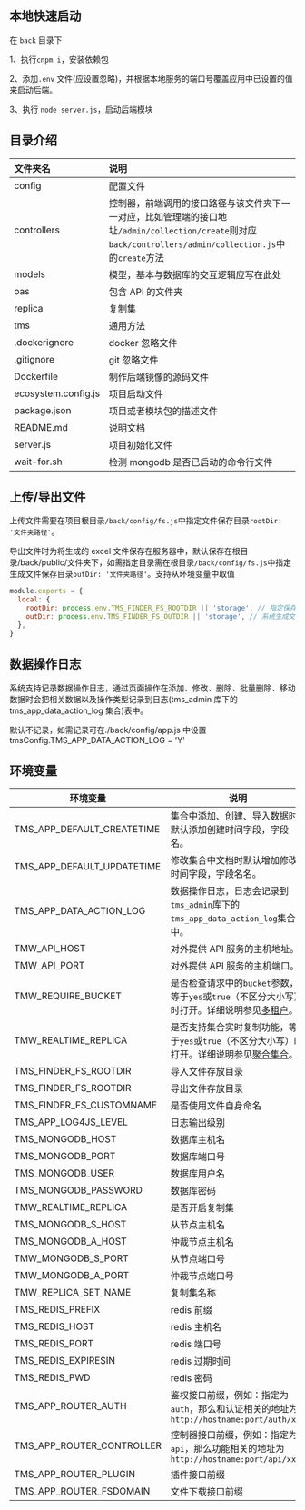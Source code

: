 ## 本地快速启动

在 `back` 目录下

1、执行`cnpm i`，安装依赖包

2、添加`.env` 文件(应设置忽略)，并根据本地服务的端口号覆盖应用中已设置的值来启动后端。

3、执行 `node server.js`，启动后端模块

## 目录介绍

| 文件夹名            | 说明                                                                                                                                                       |
| :------------------ | :--------------------------------------------------------------------------------------------------------------------------------------------------------- |
| config              | 配置文件                                                                                                                                                   |
| controllers         | 控制器，前端调用的接口路径与该文件夹下一一对应，比如管理端的接口地址`/admin/collection/create`则对应`back/controllers/admin/collection.js`中的`create`方法 |
| models              | 模型，基本与数据库的交互逻辑应写在此处                                                                                                                     |
| oas                 | 包含 API 的文件夹                                                                                                                                          |
| replica             | 复制集                                                                                                                                                     |
| tms                 | 通用方法                                                                                                                                                   |
| .dockerignore       | docker 忽略文件                                                                                                                                            |
| .gitignore          | git 忽略文件                                                                                                                                               |
| Dockerfile          | 制作后端镜像的源码文件                                                                                                                                     |
| ecosystem.config.js | 项目启动文件                                                                                                                                               |
| package.json        | 项目或者模块包的描述文件                                                                                                                                   |
| README.md           | 说明文档                                                                                                                                                   |
| server.js           | 项目初始化文件                                                                                                                                             |
| wait-for.sh         | 检测 mongodb 是否已启动的命令行文件                                                                                                                        |

## 上传/导出文件

上传文件需要在项目根目录`/back/config/fs.js`中指定文件保存目录`rootDir: '文件夹路径'`。

导出文件时为将生成的 excel 文件保存在服务器中，默认保存在根目录/back/public/文件夹下，如需指定目录需在根目录`/back/config/fs.js`中指定生成文件保存目录`outDir: '文件夹路径'`。支持从环境变量中取值

```javascript
module.exports = {
  local: {
    rootDir: process.env.TMS_FINDER_FS_ROOTDIR || 'storage', // 指定保存文件的目录
    outDir: process.env.TMS_FINDER_FS_OUTDIR || 'storage', // 系统生成文件存放目录
  },
}
```

## 数据操作日志

系统支持记录数据操作日志，通过页面操作在添加、修改、删除、批量删除、移动数据时会把相关数据以及操作类型记录到日志(tms_admin 库下的 tms_app_data_action_log 集合)表中。

默认不记录，如需记录可在./back/config/app.js 中设置 tmsConfig.TMS_APP_DATA_ACTION_LOG = 'Y'

## 环境变量

| 环境变量                   | 说明                                                                                                         | 默认值                     |
| -------------------------- | ------------------------------------------------------------------------------------------------------------ | -------------------------- |
| TMS_APP_DEFAULT_CREATETIME | 集合中添加、创建、导入数据时默认添加创建时间字段，字段名。                                                   | TMS_DEFAULT_CREATE_TIME    |
| TMS_APP_DEFAULT_UPDATETIME | 修改集合中文档时默认增加修改时间字段，字段名名。                                                             | TMS_APP_DEFAULT_UPDATETIME |
| TMS_APP_DATA_ACTION_LOG    | 数据操作日志，日志会记录到`tms_admin`库下的`tms_app_data_action_log`集合中。                                 | 'N'                        |
| TMW_API_HOST               | 对外提供 API 服务的主机地址。                                                                                | http://localhost           |
| TMW_API_PORT               | 对外提供 API 服务的主机端口。                                                                                | 3000                       |
| TMW_REQUIRE_BUCKET         | 是否检查请求中的`bucket`参数，等于`yes`或`true`（不区分大小写）时打开。详细说明参见[多租户](doc/多租户.md)。 |                            |
| TMW_REALTIME_REPLICA       | 是否支持集合实时复制功能，等于`yes`或`true`（不区分大小写）时打开。详细说明参见[聚合集合](doc/复制集合.md)。 |                            |
| TMS_FINDER_FS_ROOTDIR      | 导入文件存放目录                                                                                             | 'storage'                  |
| TMS_FINDER_FS_ROOTDIR      | 导出文件存放目录                                                                                             | 'storage'                  |
| TMS_FINDER_FS_CUSTOMNAME   | 是否使用文件自身命名                                                                                         | false                      |
| TMS_APP_LOG4JS_LEVEL       | 日志输出级别                                                                                                 | 'debug'                    |
| TMS_MONGODB_HOST           | 数据库主机名                                                                                                 | 'localhost'                |
| TMS_MONGODB_PORT           | 数据库端口号                                                                                                 | 27017                      |
| TMS_MONGODB_USER           | 数据库用户名                                                                                                 | false                      |
| TMS_MONGODB_PASSWORD       | 数据库密码                                                                                                   | false                      |
| TMW_REALTIME_REPLICA       | 是否开启复制集                                                                                               |                            |
| TMS_MONGODB_S_HOST         | 从节点主机名                                                                                                 | 'localhost'                |
| TMS_MONGODB_A_HOST         | 仲裁节点主机名                                                                                               | 'localhost'                |
| TMW_MONGODB_S_PORT         | 从节点端口号                                                                                                 | 27018                      |
| TMW_MONGODB_A_PORT         | 仲裁节点端口号                                                                                               | 27019                      |
| TMW_REPLICA_SET_NAME       | 复制集名称                                                                                                   | 'tmw-rs'                   |
| TMS_REDIS_PREFIX           | redis 前缀                                                                                                   | 'tms-mongodb-web'          |
| TMS_REDIS_HOST             | redis 主机名                                                                                                 | '127.0.0.1'                |
| TMS_REDIS_PORT             | redis 端口号                                                                                                 | 6379                       |
| TMS_REDIS_EXPIRESIN        | redis 过期时间                                                                                               | 7200                       |
| TMS_REDIS_PWD              | redis 密码                                                                                                   | ''                         |
| TMS_APP_ROUTER_AUTH        | 鉴权接口前缀，例如：指定为`auth`，那么和认证相关的地址为`http://hostname:port/auth/xxx`                      | 'auth'                     |
| TMS_APP_ROUTER_CONTROLLER  | 控制器接口前缀，例如：指定为`api`，那么功能相关的地址为`http://hostname:port/api/xxxx`                       | 'api'                      |
| TMS_APP_ROUTER_PLUGIN      | 插件接口前缀                                                                                                 | 'plugin'                   |
| TMS_APP_ROUTER_FSDOMAIN    | 文件下载接口前缀                                                                                             | 'fs'                       |

